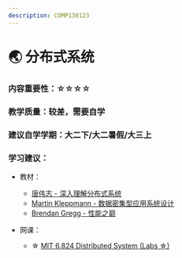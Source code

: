 ```yaml
---
description: COMP130123
---
```


# 🌏 分布式系统

### 内容重要性：☆☆☆☆

### 教学质量：较差，需要自学

### 建议自学学期：大二下/大二暑假/大三上

### 学习建议：

* 教材：
  * [唐伟志 - 深入理解分布式系统](https://book.douban.com/subject/35794814/)
  * [Martin Kleppmann - 数据密集型应用系统设计](https://book.douban.com/subject/30329536/)
  * [Brendan Gregg - 性能之巅](https://book.douban.com/subject/35934902/)
*   网课：

    * ☆ [MIT 6.824 Distributed System](https://csdiy.wiki/%E5%B9%B6%E8%A1%8C%E4%B8%8E%E5%88%86%E5%B8%83%E5%BC%8F%E7%B3%BB%E7%BB%9F/MIT6.824/)[ (Labs ☆)](https://csdiy.wiki/%E5%B9%B6%E8%A1%8C%E4%B8%8E%E5%88%86%E5%B8%83%E5%BC%8F%E7%B3%BB%E7%BB%9F/MIT6.824/)



